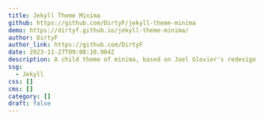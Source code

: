 ```yaml
---
title: Jekyll Theme Minima
github: https://github.com/DirtyF/jekyll-theme-minima
demo: https://dirtyf.github.io/jekyll-theme-minima/
author: DirtyF
author_link: https://github.com/DirtyF
date: 2023-11-27T09:08:10.904Z
description: A child theme of minima, based on Joel Glovier's redesign
ssg:
  - Jekyll
css: []
cms: []
category: []
draft: false
---
```

